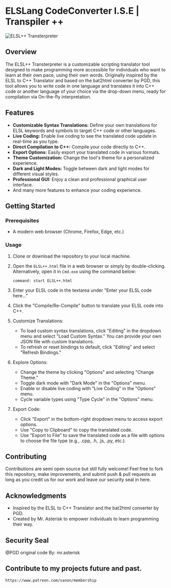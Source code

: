 # ELSLang CodeConverter I.S.E | Transpiler ++ 

![ELSL++ Transterpreter](https://gcdnb.pbrd.co/images/B6w5JQkpm0Ot.png?o=1)



## Overview
The ELSL++ Transterpreter is a customizable scripting translator tool designed to make programming more accessible for individuals who want to learn at their own pace, using their own words. Originally inspired by the ELSL to C++ Translator and based on the bat2html converter by PGD, this tool allows you to write code in one language and translates it into C++ code or another language of your choice via the drop-down menu, ready for compilation via On-the-fly interpretation.

## Features
- **Customizable Syntax Translations:** Define your own translations for ELSL keywords and symbols to target C++ code or other languages.
- **Live Coding:** Enable live coding to see the translated code update in real-time as you type.
- **Direct Compilation to C++:** Compile your code directly to C++.
- **Export Options:** Easily export your translated code in various formats.
- **Theme Customization:** Change the tool's theme for a personalized experience.
- **Dark and Light Modes:** Toggle between dark and light modes for different visual styles.
- **Professional GUI:** Enjoy a clean and professional graphical user interface.
- And many more features to enhance your coding experience.

## Getting Started
### Prerequisites
- A modern web browser (Chrome, Firefox, Edge, etc.)

### Usage
1. Clone or download the repository to your local machine.

2. Open the `ELSL++.html` file in a web browser or simply by double-clicking. Alternatively, open it in `Cmd.exe` using the command below:
   ```shell
   command: start ELSL++.html
   ```

3. Enter your ELSL code in the textarea under "Enter your ELSL code here..."

4. Click the "Compile/Re-Compile" button to translate your ELSL code into C++.

5. Customize Translations:
   - To load custom syntax translations, click "Editing" in the dropdown menu and select "Load Custom Syntax." You can provide your own JSON file with custom translations.
   - To refresh or reset bindings to default, click "Editing" and select "Refresh Bindings."

6. Explore Options:
   - Change the theme by clicking "Options" and selecting "Change Theme."
   - Toggle dark mode with "Dark Mode" in the "Options" menu.
   - Enable or disable live coding with "Live Coding" in the "Options" menu.
   - Cycle variable types using "Type Cycle" in the "Options" menu.

7. Export Code:
   - Click "Export" in the bottom-right dropdown menu to access export options.
   - Use "Copy to Clipboard" to copy the translated code.
   - Use "Export to File" to save the translated code as a file with options to choose the file type (e.g., .cpp, .h, .js, .py, etc.).

## Contributing
Contributions are semi open source but still fully welcome! Feel free to fork this repository, make improvements, and submit push & pull requests as long as you credit us for our work and leave our security seal in here.

## Acknowledgments
- Inspired by the ELSL to C++ Translator and the bat2html converter by PGD.
- Created by Mr. Asterisk to empower individuals to learn programming their way.

## Security Seal
@PGD original code By: mr.asterisk


## Contribute to my projects future and past.
```
https://www.patreon.com/sanon/membership
```
